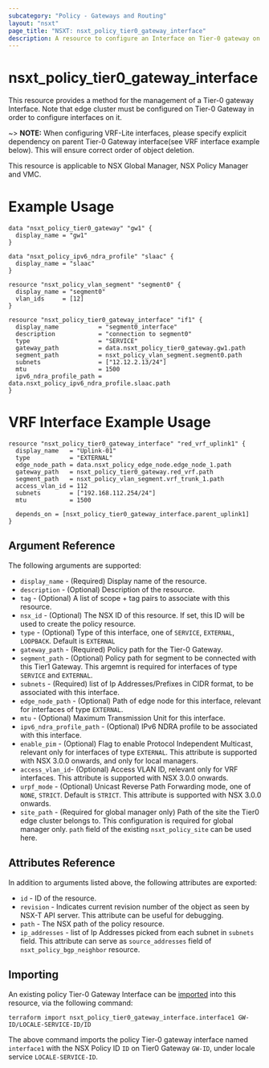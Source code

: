 ```yaml
---
subcategory: "Policy - Gateways and Routing"
layout: "nsxt"
page_title: "NSXT: nsxt_policy_tier0_gateway_interface"
description: A resource to configure an Interface on Tier-0 gateway on NSX Policy manager.
---
```


# nsxt_policy_tier0_gateway_interface

This resource provides a method for the management of a Tier-0 gateway Interface. Note that edge cluster must be configured on Tier-0 Gateway in order to configure interfaces on it.

~> **NOTE:** When configuring VRF-Lite interfaces, please specify explicit dependency on parent Tier-0 Gateway interface(see VRF interface example below).  This will ensure correct order of object deletion.

This resource is applicable to NSX Global Manager, NSX Policy Manager and VMC.

# Example Usage

```hcl
data "nsxt_policy_tier0_gateway" "gw1" {
  display_name = "gw1"
}

data "nsxt_policy_ipv6_ndra_profile" "slaac" {
  display_name = "slaac"
}

resource "nsxt_policy_vlan_segment" "segment0" {
  display_name = "segment0"
  vlan_ids     = [12]
}

resource "nsxt_policy_tier0_gateway_interface" "if1" {
  display_name           = "segment0_interface"
  description            = "connection to segment0"
  type                   = "SERVICE"
  gateway_path           = data.nsxt_policy_tier0_gateway.gw1.path
  segment_path           = nsxt_policy_vlan_segment.segment0.path
  subnets                = ["12.12.2.13/24"]
  mtu                    = 1500
  ipv6_ndra_profile_path = data.nsxt_policy_ipv6_ndra_profile.slaac.path
}
```

# VRF Interface Example Usage

```hcl
resource "nsxt_policy_tier0_gateway_interface" "red_vrf_uplink1" {
  display_name   = "Uplink-01"
  type           = "EXTERNAL"
  edge_node_path = data.nsxt_policy_edge_node.edge_node_1.path
  gateway_path   = nsxt_policy_tier0_gateway.red_vrf.path
  segment_path   = nsxt_policy_vlan_segment.vrf_trunk_1.path
  access_vlan_id = 112
  subnets        = ["192.168.112.254/24"]
  mtu            = 1500

  depends_on = [nsxt_policy_tier0_gateway_interface.parent_uplink1]
}
```

## Argument Reference

The following arguments are supported:

* `display_name` - (Required) Display name of the resource.
* `description` - (Optional) Description of the resource.
* `tag` - (Optional) A list of scope + tag pairs to associate with this resource.
* `nsx_id` - (Optional) The NSX ID of this resource. If set, this ID will be used to create the policy resource.
* `type` - (Optional) Type of this interface, one of `SERVICE`, `EXTERNAL`, `LOOPBACK`. Default is `EXTERNAL`
* `gateway_path` - (Required) Policy path for the Tier-0 Gateway.
* `segment_path` - (Optional) Policy path for segment to be connected with this Tier1 Gateway. This argemnt is required for interfaces of type `SERVICE` and `EXTERNAL`.
* `subnets` - (Required) list of Ip Addresses/Prefixes in CIDR format, to be associated with this interface.
* `edge_node_path` - (Optional) Path of edge node for this interface, relevant for interfaces of type `EXTERNAL`.
* `mtu` - (Optional) Maximum Transmission Unit for this interface.
* `ipv6_ndra_profile_path` - (Optional) IPv6 NDRA profile to be associated with this interface.
* `enable_pim` - (Optional) Flag to enable Protocol Independent Multicast, relevant only for interfaces of type `EXTERNAL`. This attribute is supported with NSX 3.0.0 onwards, and only for local managers.
* `access_vlan_id`- (Optional) Access VLAN ID, relevant only for VRF interfaces. This attribute is supported with NSX 3.0.0 onwards.
* `urpf_mode` - (Optional) Unicast Reverse Path Forwarding mode, one of `NONE`, `STRICT`. Default is `STRICT`. This attribute is supported with NSX 3.0.0 onwards.
* `site_path` - (Required for global manager only) Path of the site the Tier0 edge cluster belongs to. This configuration is required for global manager only. `path` field of the existing `nsxt_policy_site` can be used here.

## Attributes Reference

In addition to arguments listed above, the following attributes are exported:

* `id` - ID of the resource.
* `revision` - Indicates current revision number of the object as seen by NSX-T API server. This attribute can be useful for debugging.
* `path` - The NSX path of the policy resource.
* `ip_addresses` - list of Ip Addresses picked from each subnet in `subnets` field. This attribute can serve as `source_addresses` field of `nsxt_policy_bgp_neighbor` resource.

## Importing

An existing policy Tier-0 Gateway Interface can be [imported][docs-import] into this resource, via the following command:

[docs-import]: /docs/import/index.html

```
terraform import nsxt_policy_tier0_gateway_interface.interface1 GW-ID/LOCALE-SERVICE-ID/ID
```

The above command imports the policy Tier-0 gateway interface named `interface1` with the NSX Policy ID `ID` on Tier0 Gateway `GW-ID`, under locale service `LOCALE-SERVICE-ID`.
